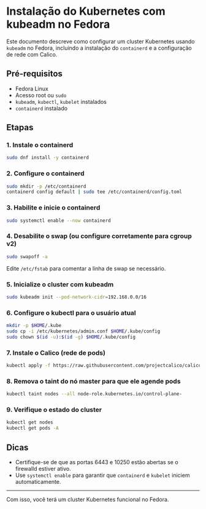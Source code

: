 # Instalação do Kubernetes com kubeadm no Fedora

Este documento descreve como configurar um cluster Kubernetes usando `kubeadm` no Fedora, incluindo a instalação do `containerd` e a configuração de rede com Calico.

## Pré-requisitos

- Fedora Linux
- Acesso root ou `sudo`
- `kubeadm`, `kubectl`, `kubelet` instalados
- `containerd` instalado

## Etapas

### 1. Instale o containerd

```bash
sudo dnf install -y containerd
```

### 2. Configure o containerd

```bash
sudo mkdir -p /etc/containerd
containerd config default | sudo tee /etc/containerd/config.toml
```

### 3. Habilite e inicie o containerd

```bash
sudo systemctl enable --now containerd
```

### 4. Desabilite o swap (ou configure corretamente para cgroup v2)

```bash
sudo swapoff -a
```

Edite `/etc/fstab` para comentar a linha de swap se necessário.

### 5. Inicialize o cluster com kubeadm

```bash
sudo kubeadm init --pod-network-cidr=192.168.0.0/16
```

### 6. Configure o kubectl para o usuário atual

```bash
mkdir -p $HOME/.kube
sudo cp -i /etc/kubernetes/admin.conf $HOME/.kube/config
sudo chown $(id -u):$(id -g) $HOME/.kube/config
```

### 7. Instale o Calico (rede de pods)

```bash
kubectl apply -f https://raw.githubusercontent.com/projectcalico/calico/v3.26.1/manifests/calico.yaml
```

### 8. Remova o taint do nó master para que ele agende pods

```bash
kubectl taint nodes --all node-role.kubernetes.io/control-plane-
```

### 9. Verifique o estado do cluster

```bash
kubectl get nodes
kubectl get pods -A
```

## Dicas

- Certifique-se de que as portas 6443 e 10250 estão abertas se o firewalld estiver ativo.
- Use `systemctl enable` para garantir que `containerd` e `kubelet` iniciem automaticamente.

---

Com isso, você terá um cluster Kubernetes funcional no Fedora.
